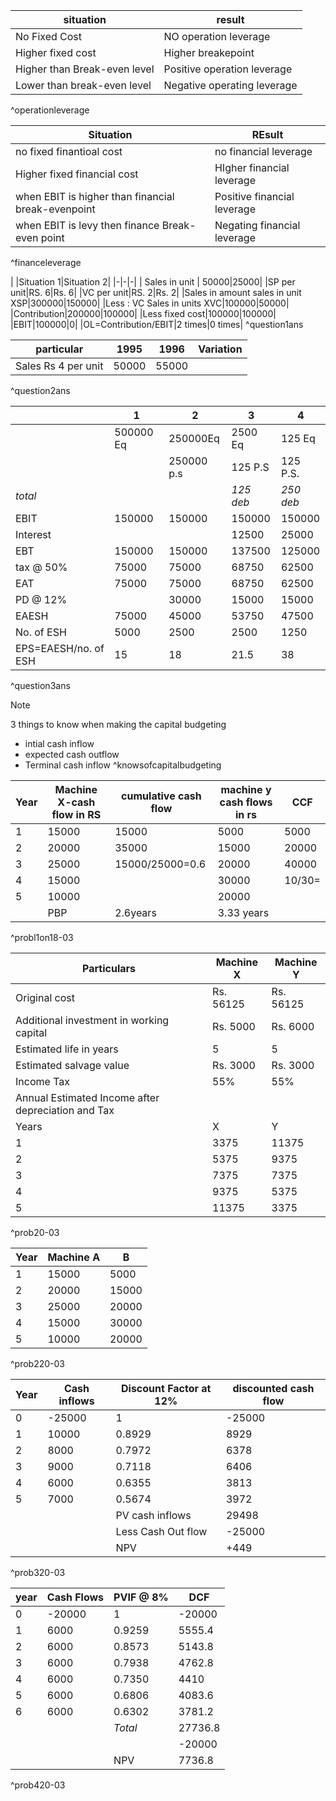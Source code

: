 |situation|result|
|-|-|
|No Fixed Cost|NO operation leverage|
|Higher fixed cost|Higher breakepoint|
|Higher than Break-even level|Positive operation leverage|
|Lower than break-even level|Negative operating leverage|
^operationleverage


|Situation|REsult|
|-|-|
|no fixed finantioal cost|no financial leverage|
|Higher fixed financial cost|HIgher financial leverage|
|when EBIT is higher than financial break-evenpoint|Positive financial leverage|
|when EBIT is levy then finance Break-even point|Negating financial leverage
^financeleverage


| |Situation 1|Situation 2|
	|-|-|-|
| Sales in unit | 50000|25000|
|SP per unit|RS. 6|Rs. 6|
|VC per unit|RS. 2|Rs. 2|
|Sales in amount sales in unit XSP|300000|150000|
|Less : VC Sales in units XVC|100000|50000|
|Contribution|200000|100000|
|Less fixed cost|100000|100000|
|EBIT|100000|0|
|OL=Contribution/EBIT|2 times|0 times|
^question1ans





|particular|1995|1996|Variation|
|-|-|-|-|
|Sales Rs 4 per unit|50000|55000||
^question2ans




| |1|2|3|4|
|-|-|-|-|-|
||500000 Eq|250000Eq|2500 Eq|125 Eq|
|||250000 p.s|125 P.S|125 P.S.|
|*total*|||*125 deb*|*250 deb*|
|EBIT|150000|150000|150000|150000|
|Interest|||12500|25000|
|EBT|150000|150000|137500|125000|
|tax @ 50%|75000|75000|68750|62500|
|EAT|75000|75000|68750|62500|
|PD @ 12%||30000|15000|15000|
|EAESH|75000|45000|53750|47500|
|No. of ESH|5000|2500|2500|1250|
|EPS=EAESH/no. of ESH|15|18|21.5|38|
^question3ans



>[!note]
>3 things to know when making the capital budgeting
>- intial cash inflow
>- expected cash outflow
>- Terminal cash inflow
^knowsofcapitalbudgeting




|Year|Machine X-cash flow in RS|cumulative cash flow|machine y cash flows in rs|CCF|
|-|-|-|-|-|
|1|15000|15000|5000|5000|
|2|20000|35000|15000|20000|
|3|25000|15000/25000=0.6|20000|40000|
|4|15000||30000|10/30=|
|5|10000||20000||
||PBP|2.6years|3.33 years||
^probl1on18-03



|Particulars|Machine X|Machine Y|
|-|-|-|
|Original cost|Rs. 56125|Rs. 56125|
|Additional investment in working capital|Rs. 5000|Rs. 6000|
|Estimated life in years|5|5|
|Estimated salvage value|Rs. 3000|Rs. 3000|
|Income Tax|55%|55%|
|Annual Estimated Income after depreciation and Tax||
|Years|X|Y
|1|3375|11375|
|2|5375|9375|
|3|7375|7375|
|4|9375|5375|
|5|11375|3375|
^prob20-03


|Year|Machine A|B|
|-|-|-|
|1|15000|5000|
|2|20000|15000|
|3|25000|20000|
|4|15000|30000|
|5|10000|20000|
^prob220-03



|Year|Cash inflows|Discount Factor at 12%|discounted cash flow|
|-|-|-|-|
|0|-25000|1|-25000|
|1|10000|0.8929|8929|
|2|8000|0.7972|6378|
|3|9000|0.7118|6406|
|4|6000|0.6355|3813|
|5|7000|0.5674|3972|
|||PV cash inflows|29498|
|||Less Cash Out flow|-25000|
|||NPV|+449|
^prob320-03



|year|Cash Flows|PVIF @ 8%|DCF|
|-|-|-|-|
|0|-20000|1|-20000|
|1|6000|0.9259|5555.4|
|2|6000|0.8573|5143.8|
|3|6000|0.7938|4762.8|
|4|6000|0.7350|4410|
|5|6000|0.6806|4083.6|
|6|6000|0.6302|3781.2|
|||*Total*|27736.8|
||||-20000|
|||NPV|7736.8|
^prob420-03